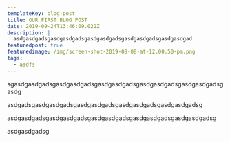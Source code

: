 ```yaml
---
templateKey: blog-post
title: OUR FIRST BLOG POST
date: 2019-09-24T13:46:09.022Z
description: |
  asdgasdgadsgasdgasdgadsgasdgasdgadsgasdgasdgadsgasdgasdgad
featuredpost: true
featuredimage: /img/screen-shot-2019-08-08-at-12.00.50-pm.png
tags:
  - asdfs
---
```

sgasdgasdgadsgasdgasdgadsgasdgasdgadsgasdgasdgadsgasdgasdgadsgasdg



asdgadsgasdgasdgadsgasdgasdgadsgasdgasdgadsgasdgasdgadsg



asdgasdgadsgasdgasdgadsgasdgasdgadsgasdgasdgadsgasdgasdgadsg

asdgasdgadsg
